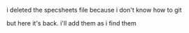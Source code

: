 i deleted the specsheets file because i don't know how to git

but here it's back. i'll add them as i find them

